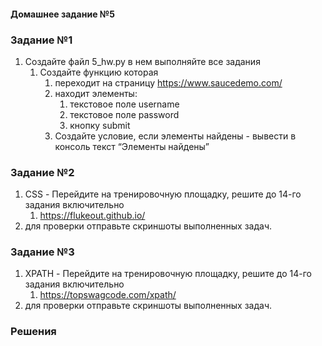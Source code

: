 #### Домашнее задание №5

### Задание №1 
1. Создайте файл 5_hw.py в нем выполняйте все задания
   1. Создайте функцию которая
      1. переходит на страницу https://www.saucedemo.com/
      2. находит элементы:
         1. текстовое поле username
         2. текстовое поле password
         3. кнопку submit
      3. Создайте условие, если элементы найдены - вывести в консоль текст “Элементы найдены”

### Задание №2
1. CSS - Перейдите на тренировочную площадку, решите до 14-го задания включительно
   1. https://flukeout.github.io/
2. для проверки отправьте скриншоты выполненных задач.

### Задание №3
1. XPATH - Перейдите на тренировочную площадку, решите до 14-го задания включительно
   1. https://topswagcode.com/xpath/
2. для проверки отправьте скриншоты выполненных задач.


### Решения